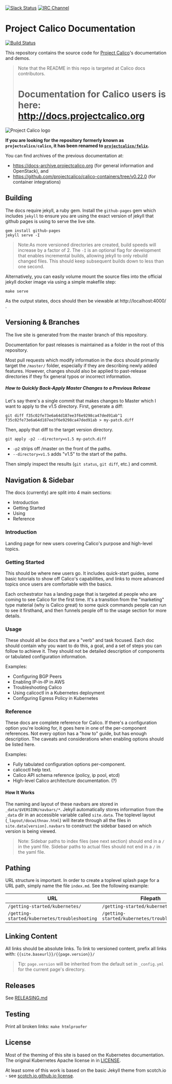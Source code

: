 [![Slack Status](https://slack.projectcalico.org/badge.svg)](https://slack.projectcalico.org)
[![IRC Channel](https://img.shields.io/badge/irc-%23calico-blue.svg)](https://kiwiirc.com/client/irc.freenode.net/#calico)

# Project Calico Documentation

[![Build Status](https://semaphoreci.com/api/v1/calico/docs/branches/master/shields_badge.svg)](https://semaphoreci.com/calico/docs)

This repository contains the source code for [Project Calico](https://www.projectcalico.org/)'s documentation and demos.  

<blockquote>
Note that the README in this repo is targeted at Calico docs contributors.
<h1>Documentation for Calico users is here:<br><a href="http://docs.projectcalico.org">http://docs.projectcalico.org</a></h1>
</blockquote>

![Project Calico logo](http://docs.projectcalico.org/images/felix.png)

**If you are looking for the repository formerly known as `projectcalico/calico`,
it has been renamed to [`projectcalico/felix`](https://github.com/projectcalico/felix).**

You can find archives of the previous documentation at:

- https://docs-archive.projectcalico.org (for general information and OpenStack), and
- https://github.com/projectcalico/calico-containers/tree/v0.22.0 (for container integrations)

## Building

The docs require jekyll, a ruby gem. Install the `github-pages` gem which includes
`jekyll` to ensure you are using the exact version of jekyll that github pages
is using to serve the live site.

```
gem install github-pages
jekyll serve -I
```

>Note:As more versioned directories are created, build speeds will increase by a
factor of 2. The `-I` is an optional flag for development that enables
incremental builds, allowing jekyll to only rebuild changed files. This should
keep subsequent builds down to less than one second.


Alternatively, you can easily volume mount the source files into the official jekyll docker image via using a simple makefile step:

```
make serve
```

As the output states, docs should then be viewable at http://localhost:4000/ .

## Versioning & Branches
The live site is generated from the master branch of this repository.

Documentation for past releases is maintained as a folder in the root of this repository.

Most pull requests which modify information in the docs should primarily target
the `/master/` folder, especially if they are describing newly added features.
However, changes should also be applied to past-release directories if they fix
general typos or incorrect information.

##### How to Quickly Back-Apply Master Changes to a Previous Release
Let's say there's a single commit that makes changes to Master which I want
to apply to the v1.5 directory. First, generate a diff:
```
git diff f35c02fe73e6a64d187ee3f6e9298ca47ded91ab^1 f35c02fe73e6a64d187ee3f6e9298ca47ded91ab > my-patch.diff
```

Then, apply that diff to the target version directory.
```
git apply -p2 --directory=v1.5 my-patch.diff
```
- `-p2` strips off /master on the front of the paths.
- `--directory=v1.5` adds "v1.5" to the start of the paths.

Then simply inspect the results (`git status`, `git diff`, etc.) and commit.

## Navigation & Sidebar

The docs (currently) are split into 4 main sections:

- Introduction
- Getting Started
- Using
- Reference

### Introduction

Landing page for new users covering Calico's purpose and high-level topics.

### Getting Started

This should be where new users go. It includes quick-start guides, some basic
tutorials to show off Calico's capabilities, and links to more advanced topics
once users are comfortable with the basics.

Each orchestrator has a landing page that is targeted at people who are coming
to see Calico for the first time. It's a transition from the "marketing" type
material (why is Calico great) to some quick commands people can run to see it
firsthand, and then funnels people off to the usage section for more details.

### Usage

These should all be docs that are a "verb" and task focused. Each doc should
contain why you want to do this, a goal, and a set of steps you can follow to
achieve it. They should not be detailed description of components or tabulated
configuration information.

Examples:

- Configuring BGP Peers
- Enabling IP-in-IP in AWS
- Troubleshooting Calico
- Using calicoctl in a Kubernetes deployment
- Configuring Egress Policy in Kubernetes

### Reference

These docs are complete reference for Calico. If there's a configuration
option you're looking for, it goes here in one of the per-component
references. Not every option has a "how to" guide, but has enough description.
The caveats and considerations when enabling options should be listed here.

Examples:

- Fully tabulated configuration options per-component.
- calicoctl help text.
- Calico API schema reference (policy, ip pool, etcd)
- High-level Calico architecture documentation. (?)

#### How It Works

The naming and layout of these navbars are stored in `_data/$VERSION/navbars/*`. Jekyll automatically stores information from the `_data` dir in an accessible variable called `site.data`. The toplevel layout (`_layout/docwithnav.html`) will iterate through all the files in `site.data[version].navbars` to construct the sidebar based on which version is being viewed.

> Note: Sidebar paths to index files (see next section) should end in a `/` in the yaml file. Sidebar paths to actual files should not end in a `/` in the yaml file.

## Pathing

URL structure is important. In order to create a toplevel splash page for a URL path, simply name the file `index.md`. See the following example:


| URL                                           | Filepath                                         |
|-----------------------------------------------|--------------------------------------------------|
| `/getting-started/kubernetes/`                | `/getting-started/kubernetes/index.md`           |
| `/getting-started/kubernetes/troubleshooting` | `/getting-started/kubernetes/troubleshooting.md` |


## Linking Content

All links should be absolute links. To link to versioned content, prefix all links with: `{{site.baseurl}}/{{page.version}}/`

> Tip: `page.version` will be inherited from the default set in `_config.yml` for the current page's directory.

## Releases

See [RELEASING.md](RELEASING.md)

## Testing

Print all broken links: `make htmlproofer`

## License

Most of the theming of this site is based on the Kubernetes documentation.  The original Kubernetes Apache license in in [LICENSE](LICENSE).

At least some of this work is based on the basic Jekyll theme from scotch.io - see [scotch.io.github.io license](https://github.com/scotch-io/scotch-io.github.io#mit-license).

